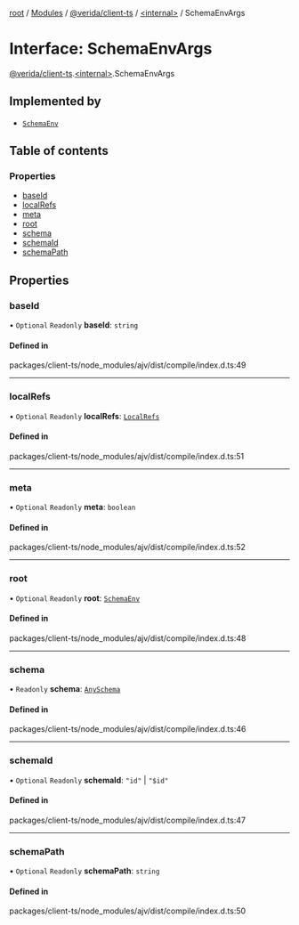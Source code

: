 [root](../README.md) / [Modules](../modules.md) / [@verida/client-ts](../modules/verida_client_ts.md) / [<internal\>](../modules/verida_client_ts._internal_.md) / SchemaEnvArgs

# Interface: SchemaEnvArgs

[@verida/client-ts](../modules/verida_client_ts.md).[<internal\>](../modules/verida_client_ts._internal_.md).SchemaEnvArgs

## Implemented by

- [`SchemaEnv`](../classes/verida_client_ts._internal_.SchemaEnv.md)

## Table of contents

### Properties

- [baseId](verida_client_ts._internal_.SchemaEnvArgs.md#baseid)
- [localRefs](verida_client_ts._internal_.SchemaEnvArgs.md#localrefs)
- [meta](verida_client_ts._internal_.SchemaEnvArgs.md#meta)
- [root](verida_client_ts._internal_.SchemaEnvArgs.md#root)
- [schema](verida_client_ts._internal_.SchemaEnvArgs.md#schema)
- [schemaId](verida_client_ts._internal_.SchemaEnvArgs.md#schemaid)
- [schemaPath](verida_client_ts._internal_.SchemaEnvArgs.md#schemapath)

## Properties

### baseId

• `Optional` `Readonly` **baseId**: `string`

#### Defined in

packages/client-ts/node_modules/ajv/dist/compile/index.d.ts:49

___

### localRefs

• `Optional` `Readonly` **localRefs**: [`LocalRefs`](../modules/verida_client_ts._internal_.md#localrefs)

#### Defined in

packages/client-ts/node_modules/ajv/dist/compile/index.d.ts:51

___

### meta

• `Optional` `Readonly` **meta**: `boolean`

#### Defined in

packages/client-ts/node_modules/ajv/dist/compile/index.d.ts:52

___

### root

• `Optional` `Readonly` **root**: [`SchemaEnv`](../classes/verida_client_ts._internal_.SchemaEnv.md)

#### Defined in

packages/client-ts/node_modules/ajv/dist/compile/index.d.ts:48

___

### schema

• `Readonly` **schema**: [`AnySchema`](../modules/verida_client_ts._internal_.md#anyschema)

#### Defined in

packages/client-ts/node_modules/ajv/dist/compile/index.d.ts:46

___

### schemaId

• `Optional` `Readonly` **schemaId**: ``"id"`` \| ``"$id"``

#### Defined in

packages/client-ts/node_modules/ajv/dist/compile/index.d.ts:47

___

### schemaPath

• `Optional` `Readonly` **schemaPath**: `string`

#### Defined in

packages/client-ts/node_modules/ajv/dist/compile/index.d.ts:50
